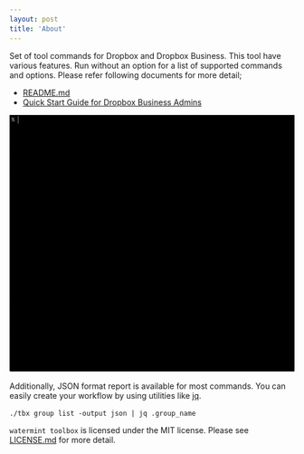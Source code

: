 ```yaml
---
layout: post
title: 'About'
---
```


Set of tool commands for Dropbox and Dropbox Business.
This tool have various features. Run without an option for a list of supported commands and options. Please refer following documents for more detail;

* [README.md](https://github.com/watermint/toolbox/blob/master/README.md)
* [Quick Start Guide for Dropbox Business Admins](https://github.com/watermint/toolbox/wiki/Quick-Start-Guide-for-Dropbox-Business-Admins)

![Demo](images/demo.gif)

Additionally, JSON format report is available for most commands. You can easily create your workflow by using utilities like [jq](https://stedolan.github.io/jq/).

```
./tbx group list -output json | jq .group_name
```

`watermint toolbox` is licensed under the MIT license. Please see [LICENSE.md](https://github.com/watermint/toolbox/blob/master/LICENSE.md) for more detail.
